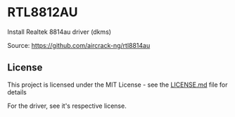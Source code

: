 # RTL8812AU

Install Realtek 8814au driver (dkms)

Source: https://github.com/aircrack-ng/rtl8814au

## License

This project is licensed under the MIT License - see the [LICENSE.md](LICENSE.md) file for details

For the driver, see it's respective license.
